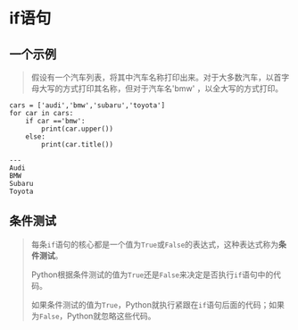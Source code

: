 # if语句

## 一个示例

>假设有一个汽车列表，将其中汽车名称打印出来。对于大多数汽车，以首字母大写的方式打印其名称，但对于汽车名'bmw' ，以全大写的方式打印。
```
cars = ['audi','bmw','subaru','toyota']
for car in cars:
    if car =='bmw':
        print(car.upper())
    else:
        print(car.title())

---
Audi
BMW
Subaru
Toyota
```

## 条件测试

>每条`if`语句的核心都是一个值为`True`或`False`的表达式，这种表达式称为**条件测试**。
>
>Python根据条件测试的值为`True`还是`False`来决定是否执行`if`语句中的代码。
>
>如果条件测试的值为`True`，Python就执行紧跟在`if`语句后面的代码；如果为`False`，Python就忽略这些代码。
